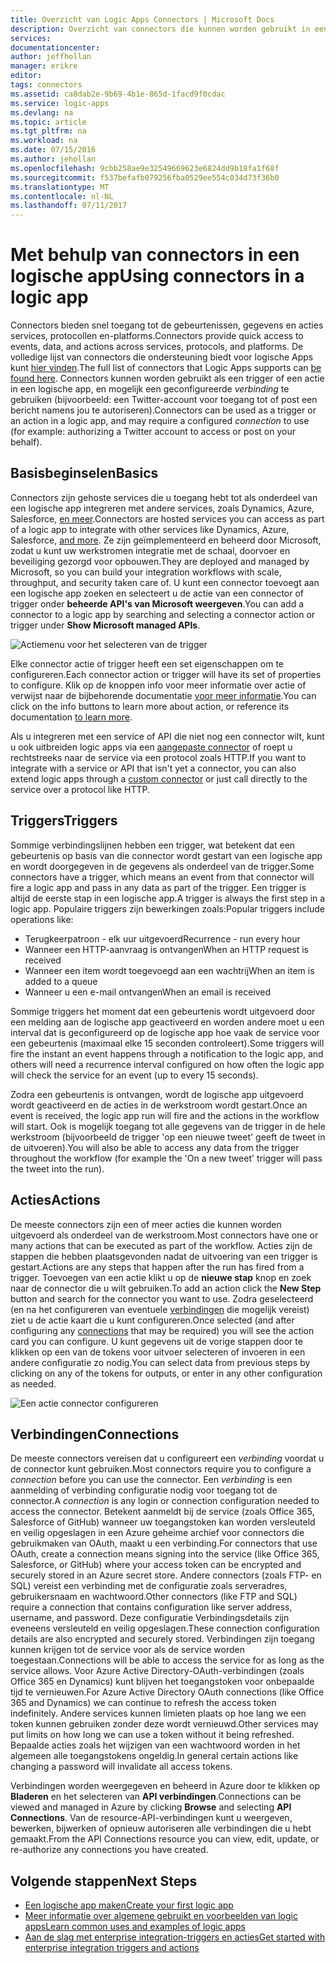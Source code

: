 ```yaml
---
title: Overzicht van Logic Apps Connectors | Microsoft Docs
description: Overzicht van connectors die kunnen worden gebruikt in een logische app
services: 
documentationcenter: 
author: jeffhollan
manager: erikre
editor: 
tags: connectors
ms.assetid: ca8dab2e-9b69-4b1e-865d-1facd9f0cdac
ms.service: logic-apps
ms.devlang: na
ms.topic: article
ms.tgt_pltfrm: na
ms.workload: na
ms.date: 07/15/2016
ms.author: jehollan
ms.openlocfilehash: 9cbb258ae9e32549669623e6824dd9b18fa1f68f
ms.sourcegitcommit: f537befafb079256fba0529ee554c034d73f36b0
ms.translationtype: MT
ms.contentlocale: nl-NL
ms.lasthandoff: 07/11/2017
---
```

# <a name="using-connectors-in-a-logic-app"></a><span data-ttu-id="1071d-103">Met behulp van connectors in een logische app</span><span class="sxs-lookup"><span data-stu-id="1071d-103">Using connectors in a logic app</span></span>
<span data-ttu-id="1071d-104">Connectors bieden snel toegang tot de gebeurtenissen, gegevens en acties services, protocollen en-platforms.</span><span class="sxs-lookup"><span data-stu-id="1071d-104">Connectors provide quick access to events, data, and actions across services, protocols, and platforms.</span></span>  <span data-ttu-id="1071d-105">De volledige lijst van connectors die ondersteuning biedt voor logische Apps kunt [hier vinden](apis-list.md).</span><span class="sxs-lookup"><span data-stu-id="1071d-105">The full list of connectors that Logic Apps supports can [be found here](apis-list.md).</span></span>  <span data-ttu-id="1071d-106">Connectors kunnen worden gebruikt als een trigger of een actie in een logische app, en mogelijk een geconfigureerde *verbinding* te gebruiken (bijvoorbeeld: een Twitter-account voor toegang tot of post een bericht namens jou te autoriseren).</span><span class="sxs-lookup"><span data-stu-id="1071d-106">Connectors can be used as a trigger or an action in a logic app, and may require a configured *connection* to use (for example: authorizing a Twitter account to access or post on your behalf).</span></span>

## <a name="basics"></a><span data-ttu-id="1071d-107">Basisbeginselen</span><span class="sxs-lookup"><span data-stu-id="1071d-107">Basics</span></span>
<span data-ttu-id="1071d-108">Connectors zijn gehoste services die u toegang hebt tot als onderdeel van een logische app integreren met andere services, zoals Dynamics, Azure, Salesforce, [en meer](apis-list.md).</span><span class="sxs-lookup"><span data-stu-id="1071d-108">Connectors are hosted services you can access as part of a logic app to integrate with other services like Dynamics, Azure, Salesforce, [and more](apis-list.md).</span></span>  <span data-ttu-id="1071d-109">Ze zijn geïmplementeerd en beheerd door Microsoft, zodat u kunt uw werkstromen integratie met de schaal, doorvoer en beveiliging gezorgd voor opbouwen.</span><span class="sxs-lookup"><span data-stu-id="1071d-109">They are deployed and managed by Microsoft, so you can build your integration workflows with scale, throughput, and security taken care of.</span></span>  <span data-ttu-id="1071d-110">U kunt een connector toevoegt aan een logische app zoeken en selecteert u de actie van een connector of trigger onder **beheerde API's van Microsoft weergeven**.</span><span class="sxs-lookup"><span data-stu-id="1071d-110">You can add a connector to a logic app by searching and selecting a connector action or trigger under **Show Microsoft managed APIs**.</span></span>

![Actiemenu voor het selecteren van de trigger][1]

<span data-ttu-id="1071d-112">Elke connector actie of trigger heeft een set eigenschappen om te configureren.</span><span class="sxs-lookup"><span data-stu-id="1071d-112">Each connector action or trigger will have its set of properties to configure.</span></span>  <span data-ttu-id="1071d-113">Klik op de knoppen info voor meer informatie over actie of verwijst naar de bijbehorende documentatie [voor meer informatie](apis-list.md).</span><span class="sxs-lookup"><span data-stu-id="1071d-113">You can click on the info buttons to learn more about action, or reference its documentation [to learn more](apis-list.md).</span></span>

<span data-ttu-id="1071d-114">Als u integreren met een service of API die niet nog een connector wilt, kunt u ook uitbreiden logic apps via een [aangepaste connector](../logic-apps/logic-apps-create-api-app.md) of roept u rechtstreeks naar de service via een protocol zoals HTTP.</span><span class="sxs-lookup"><span data-stu-id="1071d-114">If you want to integrate with a service or API that isn't yet a connector, you can also extend logic apps through a [custom connector](../logic-apps/logic-apps-create-api-app.md) or just call directly to the service over a protocol like HTTP.</span></span>

## <a name="triggers"></a><span data-ttu-id="1071d-115">Triggers</span><span class="sxs-lookup"><span data-stu-id="1071d-115">Triggers</span></span>
<span data-ttu-id="1071d-116">Sommige verbindingslijnen hebben een trigger, wat betekent dat een gebeurtenis op basis van die connector wordt gestart van een logische app en wordt doorgegeven in de gegevens als onderdeel van de trigger.</span><span class="sxs-lookup"><span data-stu-id="1071d-116">Some connectors have a trigger, which means an event from that connector will fire a logic app and pass in any data as part of the trigger.</span></span>  <span data-ttu-id="1071d-117">Een trigger is altijd de eerste stap in een logische app.</span><span class="sxs-lookup"><span data-stu-id="1071d-117">A trigger is always the first step in a logic app.</span></span>  <span data-ttu-id="1071d-118">Populaire triggers zijn bewerkingen zoals:</span><span class="sxs-lookup"><span data-stu-id="1071d-118">Popular triggers include operations like:</span></span>

* <span data-ttu-id="1071d-119">Terugkeerpatroon - elk uur uitgevoerd</span><span class="sxs-lookup"><span data-stu-id="1071d-119">Recurrence - run every hour</span></span>
* <span data-ttu-id="1071d-120">Wanneer een HTTP-aanvraag is ontvangen</span><span class="sxs-lookup"><span data-stu-id="1071d-120">When an HTTP request is received</span></span>
* <span data-ttu-id="1071d-121">Wanneer een item wordt toegevoegd aan een wachtrij</span><span class="sxs-lookup"><span data-stu-id="1071d-121">When an item is added to a queue</span></span>
* <span data-ttu-id="1071d-122">Wanneer u een e-mail ontvangen</span><span class="sxs-lookup"><span data-stu-id="1071d-122">When an email is received</span></span>

<span data-ttu-id="1071d-123">Sommige triggers het moment dat een gebeurtenis wordt uitgevoerd door een melding aan de logische app geactiveerd en worden andere moet u een interval dat is geconfigureerd op de logische app hoe vaak de service voor een gebeurtenis (maximaal elke 15 seconden controleert).</span><span class="sxs-lookup"><span data-stu-id="1071d-123">Some triggers will fire the instant an event happens through a notification to the logic app, and others will need a recurrence interval configured on how often the logic app will check the service for an event (up to every 15 seconds).</span></span>  

<span data-ttu-id="1071d-124">Zodra een gebeurtenis is ontvangen, wordt de logische app uitgevoerd wordt geactiveerd en de acties in de werkstroom wordt gestart.</span><span class="sxs-lookup"><span data-stu-id="1071d-124">Once an event is received, the logic app run will fire and the actions in the workflow will start.</span></span>  <span data-ttu-id="1071d-125">Ook is mogelijk toegang tot alle gegevens van de trigger in de hele werkstroom (bijvoorbeeld de trigger 'op een nieuwe tweet' geeft de tweet in de uitvoeren).</span><span class="sxs-lookup"><span data-stu-id="1071d-125">You will also be able to access any data from the trigger throughout the workflow (for example the 'On a new tweet' trigger will pass the tweet into the run).</span></span>

## <a name="actions"></a><span data-ttu-id="1071d-126">Acties</span><span class="sxs-lookup"><span data-stu-id="1071d-126">Actions</span></span>
<span data-ttu-id="1071d-127">De meeste connectors zijn een of meer acties die kunnen worden uitgevoerd als onderdeel van de werkstroom.</span><span class="sxs-lookup"><span data-stu-id="1071d-127">Most connectors have one or many actions that can be executed as part of the workflow.</span></span>  <span data-ttu-id="1071d-128">Acties zijn de stappen die hebben plaatsgevonden nadat de uitvoering van een trigger is gestart.</span><span class="sxs-lookup"><span data-stu-id="1071d-128">Actions are any steps that happen after the run has fired from a trigger.</span></span>  <span data-ttu-id="1071d-129">Toevoegen van een actie klikt u op de **nieuwe stap** knop en zoek naar de connector die u wilt gebruiken.</span><span class="sxs-lookup"><span data-stu-id="1071d-129">To add an action click the **New Step** button and search for the connector you want to use.</span></span>  <span data-ttu-id="1071d-130">Zodra geselecteerd (en na het configureren van eventuele [verbindingen](#connections) die mogelijk vereist) ziet u de actie kaart die u kunt configureren.</span><span class="sxs-lookup"><span data-stu-id="1071d-130">Once selected (and after configuring any [connections](#connections) that may be required) you will see the action card you can configure.</span></span>  <span data-ttu-id="1071d-131">U kunt gegevens uit de vorige stappen door te klikken op een van de tokens voor uitvoer selecteren of invoeren in een andere configuratie zo nodig.</span><span class="sxs-lookup"><span data-stu-id="1071d-131">You can select data from previous steps by clicking on any of the tokens for outputs, or enter in any other configuration as needed.</span></span>

![Een actie connector configureren][2]

## <a name="connections"></a><span data-ttu-id="1071d-133">Verbindingen</span><span class="sxs-lookup"><span data-stu-id="1071d-133">Connections</span></span>
<span data-ttu-id="1071d-134">De meeste connectors vereisen dat u configureert een *verbinding* voordat u de connector kunt gebruiken.</span><span class="sxs-lookup"><span data-stu-id="1071d-134">Most connectors require you to configure a *connection* before you can use the connector.</span></span>  <span data-ttu-id="1071d-135">Een *verbinding* is een aanmelding of verbinding configuratie nodig voor toegang tot de connector.</span><span class="sxs-lookup"><span data-stu-id="1071d-135">A *connection* is any login or connection configuration needed to access the connector.</span></span>  <span data-ttu-id="1071d-136">Betekent aanmeldt bij de service (zoals Office 365, Salesforce of GitHub) wanneer uw toegangstoken kan worden versleuteld en veilig opgeslagen in een Azure geheime archief voor connectors die gebruikmaken van OAuth, maakt u een verbinding.</span><span class="sxs-lookup"><span data-stu-id="1071d-136">For connectors that use OAuth, create a connection means signing into the service (like Office 365, Salesforce, or GitHub) where your access token can be encrypted and securely stored in an Azure secret store.</span></span>  <span data-ttu-id="1071d-137">Andere connectors (zoals FTP- en SQL) vereist een verbinding met de configuratie zoals serveradres, gebruikersnaam en wachtwoord.</span><span class="sxs-lookup"><span data-stu-id="1071d-137">Other connectors (like FTP and SQL) require a connection that contains configuration like server address, username, and password.</span></span>  <span data-ttu-id="1071d-138">Deze configuratie Verbindingsdetails zijn eveneens versleuteld en veilig opgeslagen.</span><span class="sxs-lookup"><span data-stu-id="1071d-138">These connection configuration details are also encrypted and securely stored.</span></span>  <span data-ttu-id="1071d-139">Verbindingen zijn toegang kunnen krijgen tot de service voor als de service worden toegestaan.</span><span class="sxs-lookup"><span data-stu-id="1071d-139">Connections will be able to access the service for as long as the service allows.</span></span>  <span data-ttu-id="1071d-140">Voor Azure Active Directory-OAuth-verbindingen (zoals Office 365 en Dynamics) kunt blijven het toegangstoken voor onbepaalde tijd te vernieuwen.</span><span class="sxs-lookup"><span data-stu-id="1071d-140">For Azure Active Directory OAuth connections (like Office 365 and Dynamics) we can continue to refresh the access token indefinitely.</span></span>  <span data-ttu-id="1071d-141">Andere services kunnen limieten plaats op hoe lang we een token kunnen gebruiken zonder deze wordt vernieuwd.</span><span class="sxs-lookup"><span data-stu-id="1071d-141">Other services may put limits on how long we can use a token without it being refreshed.</span></span>  <span data-ttu-id="1071d-142">Bepaalde acties zoals het wijzigen van een wachtwoord worden in het algemeen alle toegangstokens ongeldig.</span><span class="sxs-lookup"><span data-stu-id="1071d-142">In general certain actions like changing a password will invalidate all access tokens.</span></span>  

<span data-ttu-id="1071d-143">Verbindingen worden weergegeven en beheerd in Azure door te klikken op **Bladeren** en het selecteren van **API verbindingen**.</span><span class="sxs-lookup"><span data-stu-id="1071d-143">Connections can be viewed and managed in Azure by clicking **Browse** and selecting **API Connections**.</span></span>  <span data-ttu-id="1071d-144">Van de resource-API-verbindingen kunt u weergeven, bewerken, bijwerken of opnieuw autoriseren alle verbindingen die u hebt gemaakt.</span><span class="sxs-lookup"><span data-stu-id="1071d-144">From the API Connections resource you can view, edit, update, or re-authorize any connections you have created.</span></span>

## <a name="next-steps"></a><span data-ttu-id="1071d-145">Volgende stappen</span><span class="sxs-lookup"><span data-stu-id="1071d-145">Next Steps</span></span>
* [<span data-ttu-id="1071d-146">Een logische app maken</span><span class="sxs-lookup"><span data-stu-id="1071d-146">Create your first logic app</span></span>](../logic-apps/logic-apps-create-a-logic-app.md)
* [<span data-ttu-id="1071d-147">Meer informatie over algemene gebruikt en voorbeelden van logic apps</span><span class="sxs-lookup"><span data-stu-id="1071d-147">Learn common uses and examples of logic apps</span></span>](../logic-apps/logic-apps-examples-and-scenarios.md)
* [<span data-ttu-id="1071d-148">Aan de slag met enterprise integration-triggers en acties</span><span class="sxs-lookup"><span data-stu-id="1071d-148">Get started with enterprise integration triggers and actions</span></span>](../logic-apps/logic-apps-enterprise-integration-overview.md)

<!--Image References -->
[1]: ./media/connectors-overview/addAction.png
[2]: ./media/connectors-overview/configureAction.png

